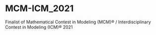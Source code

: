 # MCM-ICM_2021
Finalist of Mathematical Contest in Modeling (MCM)® / Interdisciplinary Contest in Modeling (ICM)® 2021
